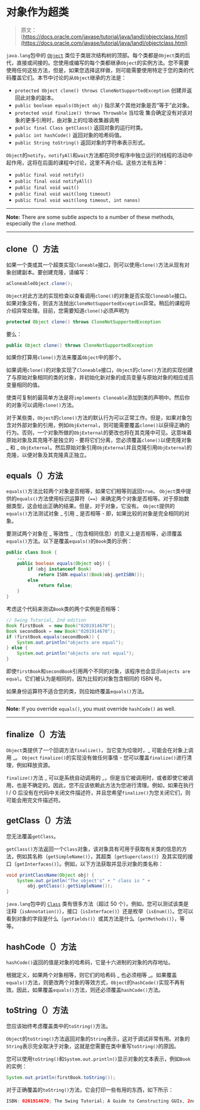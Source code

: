 # 对象作为超类

> 原文： [https://docs.oracle.com/javase/tutorial/java/IandI/objectclass.html](https://docs.oracle.com/javase/tutorial/java/IandI/objectclass.html)

`java.lang`包中的 [`Object`](https://docs.oracle.com/javase/8/docs/api/java/lang/Object.html) 类位于类层次结构树的顶部。每个类都是`Object`类的后代，直接或间接的。您使用或编写的每个类都继承`Object`的实例方法。您不需要使用任何这些方法，但是，如果您选择这样做，则可能需要使用特定于您的类的代码覆盖它们。本节中讨论的从`Object`继承的方法是：

*   `protected Object clone() throws CloneNotSupportedException`
    创建并返回此对象的副本。
*   `public boolean equals(Object obj)`
    指示某个其他对象是否“等于”此对象。
*   `protected void finalize() throws Throwable`
    当垃圾
    集合确定没有对该对象的更多引用时，由对象上的垃圾收集器调用
*   `public final Class getClass()`
    返回对象的运行时类。
*   `public int hashCode()`
    返回对象的哈希码值。
*   `public String toString()`
    返回对象的字符串表示形式。

`Object`的`notify`，`notifyAll`和`wait`方法都在同步程序中独立运行的线程的活动中起作用，这将在后面的课程中讨论，这里不再介绍。这些方法有五种：

*   `public final void notify()`
*   `public final void notifyAll()`
*   `public final void wait()`
*   `public final void wait(long timeout)`
*   `public final void wait(long timeout, int nanos)`

* * *

**Note:** There are some subtle aspects to a number of these methods, especially the `clone` method.

* * *

## clone（）方法

如果一个类或其一个超类实现`Cloneable`接口，则可以使用`clone()`方法从现有对象创建副本。要创建克隆，请编写：

```java
aCloneableObject.clone();

```

`Object`对此方法的实现检查以查看调用`clone()`的对象是否实现`Cloneable`接口。如果对象没有，则该方法抛出`CloneNotSupportedException`异常。稍后的课程将介绍异常处理。目前，您需要知道`clone()`必须声明为

```java
protected Object clone() throws CloneNotSupportedException

```

要么：

```java
public Object clone() throws CloneNotSupportedException

```

如果你打算用`clone()`方法来覆盖`Object`中的那个。

如果调用`clone()`的对象实现了`Cloneable`接口，`Object`的`clone()`方法的实现创建了与原始对象相同的类的对象，并初始化新对象的成员变量与原始对象的相应成员变量相同的值。

使类可复制的最简单方法是将`implements Cloneable`添加到类的声明中。然后你的对象可以调用`clone()`方法。

对于某些类，`Object`的`clone()`方法的默认行为可以正常工作。但是，如果对象包含对外部对象的引用，例如`ObjExternal`，则可能需要覆盖`clone()`以获得正确的行为。否则，一个对象所做的`ObjExternal`的更改也将在其克隆中可见。这意味着原始对象及其克隆不是独立的 - 要将它们分离，您必须覆盖`clone()`以便克隆对象 _ 和 _ `ObjExternal`。然后原始对象引用`ObjExternal`并且克隆引用`ObjExternal`的克隆，以便对象及其克隆真正独立。

## equals（）方法

`equals()`方法比较两个对象是否相等，如果它们相等则返回`true`。 `Object`类中提供的`equals()`方法使用标识运算符（`==`）来确定两个对象是否相等。对于原始数据类型，这会给出正确的结果。但是，对于对象，它没有。 `Object`提供的`equals()`方法测试对象 _ 引用 _ 是否相等 - 即，如果比较的对象是完全相同的对象。

要测试两个对象在 _ 等效性 _（包含相同信息）的意义上是否相等，必须覆盖`equals()`方法。以下是覆盖`equals()`的`Book`类的示例：

```java
public class Book {
    ...
    public boolean equals(Object obj) {
        if (obj instanceof Book)
            return ISBN.equals((Book)obj.getISBN()); 
        else
            return false;
    }
}

```

考虑这个代码来测试`Book`类的两个实例是否相等：

```java
// Swing Tutorial, 2nd edition
Book firstBook  = new Book("0201914670");
Book secondBook = new Book("0201914670");
if (firstBook.equals(secondBook)) {
    System.out.println("objects are equal");
} else {
    System.out.println("objects are not equal");
}

```

即使`firstBook`和`secondBook`引用两个不同的对象，该程序也会显示`objects are equal`。它们被认为是相同的，因为比较的对象包含相同的 ISBN 号。

如果身份运算符不适合您的类，则应始终覆盖`equals()`方法。

* * *

**Note:** If you override `equals()`, you must override `hashCode()` as well.

* * *

## finalize（）方法

`Object`类提供了一个回调方法`finalize()`，当它变为垃圾时，_ 可能会在对象上调用 _。 `Object` `finalize()`的实现没有做任何事情 - 您可以覆盖`finalize()`进行清理，例如释放资源。

`finalize()`方法 _ 可以是系统自动调用的 _，但是当它被调用时，或者即使它被调用，也是不确定的。因此，您不应该依赖此方法为您进行清理。例如，如果在执行 I / O 后没有在代码中关闭文件描述符，并且您希望`finalize()`为您关闭它们，则可能会用完文件描述符。

## getClass（）方法

您无法覆盖`getClass`。

`getClass()`方法返回一个`Class`对象，该对象具有可用于获取有关类的信息的方法，例如其名称（`getSimpleName()`），其超类（`getSuperclass()`）及其实现的接口（`getInterfaces()`）。例如，以下方法获取并显示对象的类名称：

```java
void printClassName(Object obj) {
    System.out.println("The object's" + " class is " +
        obj.getClass().getSimpleName());
}

```

`java.lang`包中的 [`Class`](https://docs.oracle.com/javase/8/docs/api/java/lang/Class.html) 类有很多方法（超过 50 个）。例如，您可以测试该类是注释（`isAnnotation()`），接口（`isInterface()`）还是枚举（`isEnum()`）。您可以看到对象的字段是什么（`getFields()`）或其方法是什么（`getMethods()`），等等。

## hashCode（）方法

`hashCode()`返回的值是对象的哈希码，它是十六进制的对象的内存地址。

根据定义，如果两个对象相等，则它们的哈希码 _ 也必须相等 _。如果覆盖`equals()`方法，则更改两个对象的等效方式，`Object`的`hashCode()`实现不再有效。因此，如果覆盖`equals()`方法，则还必须覆盖`hashCode()`方法。

## toString（）方法

您应该始终考虑覆盖类中的`toString()`方法。

`Object`的`toString()`方法返回对象的`String`表示，这对于调试非常有用。对象的`String`表示完全取决于对象，这就是您需要在类中重写`toString()`的原因。

您可以使用`toString()`和`System.out.println()`显示对象的文本表示，例如`Book`的实例：

```java
System.out.println(firstBook.toString());

```

对于正确覆盖的`toString()`方法，它会打印一些有用的东西，如下所示：

```java
ISBN: 0201914670; The Swing Tutorial; A Guide to Constructing GUIs, 2nd Edition

```